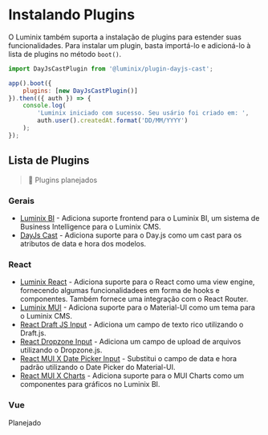 # Instalando Plugins

O Luminix também suporta a instalação de plugins para estender suas funcionalidades. Para instalar um plugin, basta importá-lo e adicioná-lo à lista de plugins no método `boot()`.

```javascript
import DayJsCastPlugin from '@luminix/plugin-dayjs-cast';

app().boot({
    plugins: [new DayJsCastPlugin()]
}).then(({ auth }) => {
    console.log(
        'Luminix iniciado com sucesso. Seu usário foi criado em: ', 
        auth.user().createdAt.format('DD/MM/YYYY')
    );
});
```

## Lista de Plugins

 > :construction_worker: Plugins planejados

### Gerais
- [Luminix BI](https://github.com/luminix-cms/plugin-bi) - Adiciona suporte frontend para o Luminix BI, um sistema de Business Intelligence para o Luminix CMS.
- [DayJs Cast](https://github.com/luminix-cms/plugin-dayjs-cast) - Adiciona suporte para o Day.js como um cast para os atributos de data e hora dos modelos.

### React
- [Luminix React](https://github.com/luminix-cms/plugin-react) - Adiciona suporte para o React como uma view engine, fornecendo algumas funcionalidadees em forma de hooks e componentes. Também fornece uma integração com o React Router.
- [Luminix MUI](https://github.com/luminix-cms/plugin-mui) - Adiciona suporte para o Material-UI como um tema para o Luminix CMS.
- [React Draft JS Input](https://github.com/luminix-cms/plugin-react-draft-js-input) - Adiciona um campo de texto rico utilizando o Draft.js.
- [React Dropzone Input](https://github.com/luminix-cms/plugin-react-dropzone-input) - Adiciona um campo de upload de arquivos utilizando o Dropzone.js.
- [React MUI X Date Picker Input](https://github.com/luminix-cms/plugin-react-mui-x-date-picker-input) - Substitui o campo de data e hora padrão utilizando o Date Picker do Material-UI.
- [React MUI X Charts](https://github.com/luminix-cms/plugin-react-mui-x-charts) - Adiciona suporte para o MUI Charts como um componentes para gráficos no Luminix BI.

### Vue

Planejado
